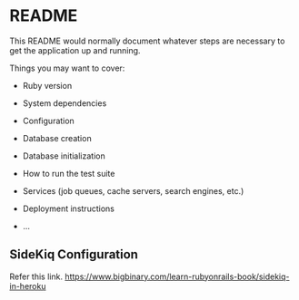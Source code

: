 # README

This README would normally document whatever steps are necessary to get the
application up and running.

Things you may want to cover:

* Ruby version

* System dependencies

* Configuration

* Database creation

* Database initialization

* How to run the test suite

* Services (job queues, cache servers, search engines, etc.)

* Deployment instructions

* ...

## SideKiq Configuration
Refer this link.
https://www.bigbinary.com/learn-rubyonrails-book/sidekiq-in-heroku
